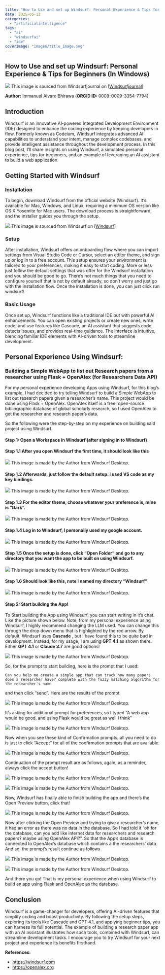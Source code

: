 ```yaml
---
title: "How to Use and set up Windsurf: Personal Experience & Tips for Beginners (In Windows)"
date: 2025-05-12
categories: 
  - "artificialintelligence"
tags:
  - "ai"
  - "windsurfai"
  - "ide"
coverImage: "images/title_image.png"
---
```


## How to Use and set up Windsurf: Personal Experience & Tips for Beginners (In Windows)

![](images/title_image.png)
This image is sourced from Windsurfjournal on \[[Windsurfjournal]( https://www.windsurfjournal.com/article,news,windsurf-ai-artificial-intelligence,10827,en/)\]

**Author:** Immanuel Alvaro Bhirawa (**ORCID ID:** 0009-0009-3354-7794)
## Introduction
Windsurf is an innovative AI-powered Integrated Development Environment (IDE) designed to enhance the coding experience by keeping developers in flow. Formerly known as Codeium,
Windsurf integrates advanced AI capabilities to understand your intent, manage complex codebases, and provide intelligent assistance throughout the development process. In this blog
post, I’ll share insights on using Windsurf, a simulated personal experience, tips for beginners, and an example of leveraging an AI assistant to build a web application.

## Getting Started with Windsurf
### Installation
To begin, download Windsurf from the official website (Windsurf). It’s available for Mac, Windows, and Linux, requiring a minimum OS version like OS X Yosemite for Mac users. The download process is straightforward, and the installer guides you through the setup.

![](images/image-1.png)
This image is sourced from Windsurf on \[[Windsurf](https://windsurf.com)\]

### Setup
After installation, Windsurf offers an onboarding flow where you can import settings from Visual Studio Code or Cursor, select an editor theme, and sign up or log in to a free account. This setup ensures your environment is tailored to your preferences, making it easy to start coding. More or less just follow the default settings that was offer for the Windsurf installation and you should be good to go. There’s not much things that you need to configure yourself that is not by default already, so don’t worry and just go with the installation flow. Once the installation is done, you can just click run windsurf!

### Basic Usage
Once set up, Windsurf functions like a traditional IDE but with powerful AI enhancements. You can open existing projects or create new ones, write code, and use features like Cascade, an AI assistant that suggests code, detects issues, and provides real-time guidance. The interface is intuitive, blending familiar IDE elements with AI-driven tools to streamline development.

## **Personal Experience Using Windsurf**: 
### Building a Simple WebApp to list out Research papers from a researcher using Flask + OpenAlex (for Researchers Data API)

For my personal experience developing Apps using Windsurf, for this blog’s example, I had decided to try telling Windsurf to build a Simple WebApp to list out research papers given a researcher’s name. This project would be done using Flask + OpenAlex. OpenAlex itself is a free, open-source bibliographic database of global scholarly research, so I used OpenAlex to get the researcher and research paper’s data.

So the following were the step-by-step on my experience on building said project using Windsurf.

#### **Step 1: Open a Workspace in Windsurf (after signing in to Windsurf)**

#### Step 1.1 After you open Windsurf the first time, it should look like this

![](images/image-2.png)
This image is made by the Author from Windsurf Desktop.

#### Step 1.2 Afterwards, just follow the default setup. I used VS code as my key bindings.

![](images/image-3.png)
This image is made by the Author from Windsurf Desktop.

#### Step 1.3 For the editor theme, choose whatever your preference is, mine is “Dark”.

![](images/image-4.png)
This image is made by the Author from Windsurf Desktop.

#### Step 1.4 Log in to Windsurf, I personally used my google account.

![](images/image-5.png)
This image is made by the Author from Windsurf Desktop.

#### Step 1.5 Once the setup is done, click “Open Folder” and go to any directory that you want the app to be built on using Windsurf.

![](images/image-6.png)
This image is made by the Author from Windsurf Desktop.

#### Step 1.6 Should look like this, note I named my directory “Windsurf”

![](images/image-7.png)
This image is made by the Author from Windsurf Desktop.

#### **Step 2: Start building the App!**

To Start building the App using Windsurf, you can start writing in it’s chat. Like the picture shown below. Note, from my personal experience using Windsurf, I highly recommend changing the LLM used. You can change this through the drop down menu that is highlighted by the red arrow. By default. Windsurf uses **Cascade** , but I have found this to be quite bad in development. Instead, for my usage, I am using **GPT 4.1** as shown there. Either **GPT 4.1** or **Claude 3.7** are good
options!

![](images/image-8.png)
This image is made by the Author from Windsurf Desktop.

So, for the prompt to start building, here is the prompt that I used:

```
Can you help me create a simple app that can track how many papers does a researcher have? complete with the fuzzy matching algorithm for the researcher's name
```

and then click “send”. Here are the results of the prompt

![](images/image-9.png)
This image is made by the Author from Windsurf Desktop.

It’s asking for additional prompt for preferences, so I typed “A web app would be good, and using Flask would be great as well I think”

![](images/image-10.png)
This image is made by the Author from Windsurf Desktop.

Now when you see these kind of Confirmation prompts, all you need to do is just to click “Accept” for all of the confirmation prompts that are available.

![](images/image-11.png)
This image is made by the Author from Windsurf Desktop.

Continuation of the prompt result are as follows, again, as a reminder, always click the accept button!

![](images/image-12.png)
This image is made by the Author from Windsurf Desktop.

![](images/image-13.png)
This image is made by the Author from Windsurf Desktop.

Now, Windsurf has finally able to finish building the app and there’s the Open Preview button, click that!

![](images/image-14.png)
This image is made by the Author from Windsurf Desktop.

Now after clicking the Open Preview and trying to give a researcher’s name, it had an error as there was no data in the database. So I had told it “oh for the database, can you add like internet data for researchers and research papers? maybe using OpenAlex API?”. So that the App’s database is connected to OpenAlex’s database which contains a the researchers’ data. And so, the prompt’s result continue as follows

![](images/image-15.png)
This image is made by the Author from Windsurf Desktop.

![](images/image-16.png)
This image is made by the Author from Windsurf Desktop.

And there you go! That is my personal experience when using Windsurf to build an app using Flask and OpenAlex as the database.


## Conclusion
Windsurf is a game-changer for developers, offering AI-driven features that simplify coding and boost productivity. By following the setup steps, exploring its tools like Cascade and GPT 4.1, and applying beginner tips, you can harness its full potential. The example of building a research paper app with an AI assistant illustrates how such tools, combined with Windsurf, can streamline development tasks. I encourage you to try Windsurf for your next project and experience its benefits firsthand.

**References:** 
- https://windsurf.com
- https://openalex.org

